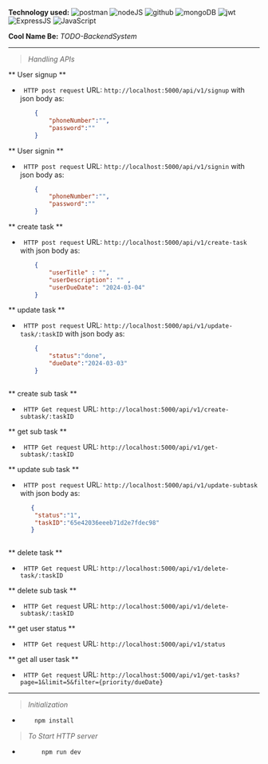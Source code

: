**Technology used:**  ![postman](https://res.cloudinary.com/djmev9ppr/image/upload/v1705335363/icons/postman.png) ![nodeJS](https://res.cloudinary.com/djmev9ppr/image/upload/v1705335362/icons/nodejs.png) ![github](https://res.cloudinary.com/djmev9ppr/image/upload/v1705335362/icons/github.png) ![mongoDB](https://res.cloudinary.com/djmev9ppr/image/upload/v1705335362/icons/mongo%20db.png)  ![jwt](https://res.cloudinary.com/djmev9ppr/image/upload/v1705335362/icons/jwt.png)  ![ExpressJS](https://res.cloudinary.com/djmev9ppr/image/upload/v1705335362/icons/express%20js.png)  ![JavaScript](https://res.cloudinary.com/djmev9ppr/image/upload/v1705071655/icons/js.png) 

**Cool Name Be:** *TODO-BackendSystem*

---
> *Handling APIs*

** User signup **
- ` HTTP post request` URL: `http://localhost:5000/api/v1/signup`  with json body as:
    ```Json
        {
            "phoneNumber":"",
            "password":""
        }
    ```

** User signin **
- ` HTTP post request` URL: `http://localhost:5000/api/v1/signin`  with json body as:
    ```Json
        {
            "phoneNumber":"",
            "password":""
        }
    ```

** create task **
- ` HTTP post request` URL: `http://localhost:5000/api/v1/create-task`  with json body as:
    ```Json
        {
            "userTitle" : "",
            "userDescription": "" ,
            "userDueDate": "2024-03-04"
        }
    ```


** update task **
- ` HTTP post request` URL: `http://localhost:5000/api/v1/update-task/:taskID`  with json body as:
    ```Json
        {
            "status":"done",
            "dueDate":"2024-03-03"
        }
        
    ```

** create sub task **
- ` HTTP Get request` URL: `http://localhost:5000/api/v1/create-subtask/:taskID` 


** get sub task **
- ` HTTP Get request` URL: `http://localhost:5000/api/v1/get-subtask/:taskID`


** update sub task **
- ` HTTP post request` URL: `http://localhost:5000/api/v1/update-subtask`  with json body as:
    ```Json
       {
        "status":"1",
        "taskID":"65e42036eeeb71d2e7fdec98"
       }
        
    ``` 

  
** delete task **
- ` HTTP Get request` URL: `http://localhost:5000/api/v1/delete-task/:taskID`   

** delete sub task **
- ` HTTP Get request` URL: `http://localhost:5000/api/v1/delete-subtask/:taskID`  

** get user status **
- ` HTTP Get request` URL: `http://localhost:5000/api/v1/status`


** get all user task **
- ` HTTP Get request` URL: `http://localhost:5000/api/v1/get-tasks?page=1&limit=5&filter={priority/dueDate}`   



---
> *Initialization*
-   ```Javascript
        npm install 
    ```

> *To Start HTTP server*
- ```Javascript
        npm run dev 
    ``` 


